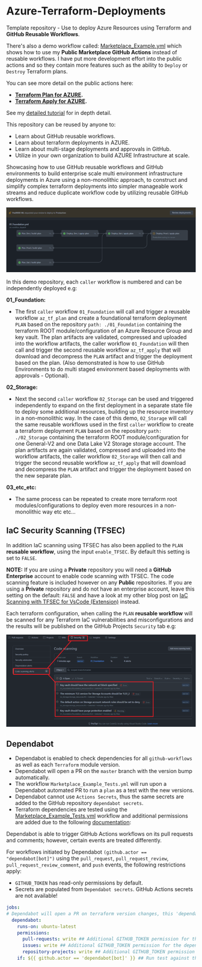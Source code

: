 # Azure-Terraform-Deployments

Template repository - Use to deploy Azure Resources using Terraform and **GitHub Reusable Workflows**.  

There's also a demo workflow called: [Marketplace_Example.yml](https://github.com/Pwd9000-ML/Azure-Terraform-Deployments/blob/master/.github/workflows/Marketplace_Example.yml) which shows how to use my **Public Marketplace GitHub Actions** instead of reusable workflows. I have put more development effort into the public actions and so they contain more features such as the ability to `Deploy` or `Destroy` Terraform plans.  

You can see more detail on the public actions here:  

* **[Terraform Plan for AZURE](https://github.com/marketplace/actions/terraform-plan-for-azure).**
* **[Terraform Apply for AZURE](https://github.com/marketplace/actions/terraform-apply-for-azure).**

See my [detailed tutorial](https://dev.to/pwd9000/multi-environment-azure-deployments-with-terraform-and-github-2450) for in depth detail.  

This repository can be reused by anyone to:  

- Learn about GitHub reusable workflows.
- Learn about terraform deployments in AZURE.
- Learn about multi-stage deployments and approvals in GitHub.
- Utilize in your own organization to build AZURE Infrastructure at scale.

Showcasing how to use GitHub reusable workflows and GitHub environments to build enterprise scale multi environment infrastructure deployments in Azure using a non-monolithic approach, to construct and simplify complex terraform deployments into simpler manageable work streams and reduce duplicate workflow code by utilizing reusable GitHub workflows.

![image.png](https://raw.githubusercontent.com/Pwd9000-ML/Azure-Terraform-Deployments/master/assets/main.png)

In this demo repository, each `caller` workflow is numbered and can be independently deployed e.g:  

**01_Foundation:**

- The first `caller` workflow `01_Foundation` will call and trigger a reusable workflow `az_tf_plan` and create a foundational terraform deployment `PLAN` based on the repository `path: ./01_Foundation` containing the terraform ROOT module/configuration of an Azure Resource Group and key vault. The plan artifacts are validated, compressed and uploaded into the workflow artifacts, the caller workflow `01_Foundation` will then call and trigger the second reusable workflow `az_tf_apply` that will download and decompress the `PLAN` artifact and trigger the deployment based on the plan. (Also demonstrated is how to use GitHub Environments to do multi staged environment based deployments with approvals - Optional).

**02_Storage:**

- Next the second `caller` workflow `02_Storage` can be used and triggered independently to expand on the first deployment in a separate state file to deploy some additional resources, building up the resource inventory in a non-monolithic way. In the case of this demo, `02_Storage` will call the same reusable workflows used in the first `caller` workflow to create a terraform deployment `PLAN` based on the repository `path: ./02_Storage` containing the terraform ROOT module/configuration for one General-V2 and one Data Lake V2 Storage storage account. The plan artifacts are again validated, compressed and uploaded into the workflow artifacts, the caller workflow `02_Storage` will then call and trigger the second reusable workflow `az_tf_apply` that will download and decompress the `PLAN` artifact and trigger the deployment based on the new separate plan.

**03_etc_etc:**

- The same process can be repeated to create more terraform root modules/configurations to deploy even more resources in a non-monolithic way etc etc...

## IaC Security Scanning (TFSEC)

In addition IaC scanning using TFSEC has also been applied to the `PLAN` **reusable workflow**, using the input `enable_TFSEC`. By default this setting is set to `FALSE`.  

**NOTE:** If you are using a **Private** repository you will need a **GitHub Enterprise** account to enable code scanning with TFSEC. The code scanning feature is included however on any **Public** repositories. If you are using a **Private** repository and do not have an enterprise account, leave this setting on the default: `FALSE` and have a look at my other blog post on [IaC Scanning with TFSEC for VsCode (Extension)](https://dev.to/pwd9000/iac-scanning-with-tfsec-for-vscode-extension-27h8) instead.

Each terraform configuration, when calling the `PLAN` **reusable workflow** will be scanned for any Terraform IaC vulnerabilities and misconfigurations and the results will be published on the GitHub Projects `Security` tab e.g:  

![image.png](https://raw.githubusercontent.com/Pwd9000-ML/Azure-Terraform-Deployments/master/assets/tfsec.png)

## Dependabot

* Dependabot is enabled to check dependencies for all `github-workflows` as well as each `Terraform` module version.
* Dependabot will open a PR on the `master` branch with the version bump automatically.
* The workflow `Marketplace_Example_Tests.yml` will run upon a Dependabot automated PR to run a `plan` as a test with the new versions.
* Dependabot cannot use `Actions Secrets`, thus the same secrets are added to the GitHub repository `dependabot secrets`.
* Terraform dependencies are tested using the [Marketplace_Example_Tests.yml](https://github.com/Pwd9000-ML/Azure-Terraform-Deployments/blob/master/.github/workflows/Marketplace_Example_Tests.yml) workflow and additional permissions are added due to the following [documentation](https://docs.github.com/en/code-security/supply-chain-security/keeping-your-dependencies-updated-automatically/automating-dependabot-with-github-actions):

Dependabot is able to trigger GitHub Actions workflows on its pull requests and comments; however, certain events are treated differently.

For workflows initiated by Dependabot `(github.actor == "dependabot[bot]")` using the `pull_request`, `pull_request_review`, `pull_request_review_comment`, and `push` events, the following restrictions apply:

* `GITHUB_TOKEN` has read-only permissions by default.
* Secrets are populated from `Dependabot secrets`. GitHub Actions secrets are not available!

```yml
jobs:
# Dependabot will open a PR on terraform version changes, this 'dependabot' job is only used to test TF version changes by running a plan.
  dependabot:
    runs-on: ubuntu-latest
    permissions:
      pull-requests: write ## Additional GITHUB_TOKEN permission for the dependabot job
      issues: write ## Additional GITHUB_TOKEN permission for the dependabot job
      repository-projects: write ## Additional GITHUB_TOKEN permission for the dependabot job
    if: ${{ github.actor == 'dependabot[bot]' }} ## Run test against the automatic dependabot PR raised
```
